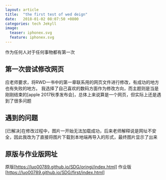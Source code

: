 ```yaml
---
layout: article
title:  "the first test of wed deign"
date:   2018-01-02 08:07:50 +0800
categories: tech Jekyll
image:
  teaser: iphonex.svg
  feature: iphonex.svg
---
```

作为任何人对于任何事物都有第一次

## 第一次尝试修改网页

应老师要求，将RWD一书中的第一章联系用的网页文件进行修改，有成功的地方也有失败的地方。
我选择了自己喜欢的数码方面作为修改方向，而主题则是当是刚刚结束的[apple 2017秋季发布会]，总体上来说算是一个网页，但实际上还是遇到了很多问题

## 遇到的问题

[已解决]在修改过程中，图片一开始无法加载成功，后来老师解释说是网址不安全，因此我改为了直接将图片下载到本地端再导入的形式，最终图片显示了出来

## 原版与作业版网址

原版[https://luo00789.github.io/SDG/oringi/index.html]
作业版[https://luo00789.github.io/SDG/first/index.html]
